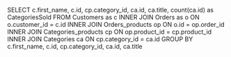 SELECT  c.first_name, c.id, cp.category_id, ca.id, ca.title, count(ca.id) as CategoriesSold 
          FROM Customers as c
          INNER JOIN Orders as o
          ON o.customer_id = c.id
          INNER JOIN Orders_products op
          ON o.id = op.order_id
          INNER JOIN Categories_products cp
          ON op.product_id = cp.product_id
          INNER JOIN Categories ca
          ON cp.category_id = ca.id
          GROUP BY c.first_name, c.id, cp.category_id, ca.id, ca.title